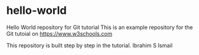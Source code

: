 
# hello-world
Hello World repository for Git tutorial
This is an example repository for the Git tutoial on https://www.w3schools.com

This repository is built step by step in the tutorial. 
Ibrahim S Ismail

